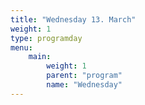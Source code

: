 ```yaml
---
title: "Wednesday 13. March"
weight: 1
type: programday
menu:
    main:
        weight: 1
        parent: "program"
        name: "Wednesday"
---
```

